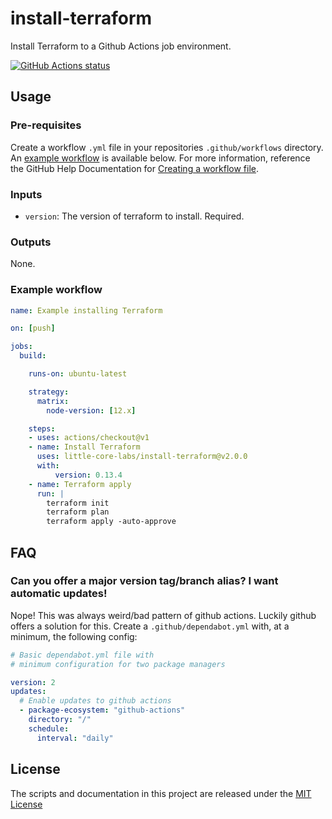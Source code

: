 # install-terraform
Install Terraform to a Github Actions job environment.

<a href="https://github.com/little-core-labs/install-terraform"><img alt="GitHub Actions status" src="https://github.com/little-core-labs/install-terraform/workflows/Tests/badge.svg"></a>


## Usage

### Pre-requisites
Create a workflow `.yml` file in your repositories `.github/workflows` directory. An [example workflow](#example-workflow) is available below. For more information, reference the GitHub Help Documentation for [Creating a workflow file](https://help.github.com/en/articles/configuring-a-workflow#creating-a-workflow-file).


### Inputs

- `version`: The version of terraform to install. Required.

### Outputs

None.

### Example workflow

```yaml
name: Example installing Terraform

on: [push]

jobs:
  build:

    runs-on: ubuntu-latest

    strategy:
      matrix:
        node-version: [12.x]

    steps:
    - uses: actions/checkout@v1
    - name: Install Terraform
      uses: little-core-labs/install-terraform@v2.0.0
      with:
          version: 0.13.4
    - name: Terraform apply
      run: |
        terraform init
        terraform plan
        terraform apply -auto-approve
```

## FAQ

### Can you offer a major version tag/branch alias?  I want automatic updates!

Nope!  This was always weird/bad pattern of github actions.  Luckily github offers a solution for this.  Create a `.github/dependabot.yml` with, at a minimum, the following config:

```yaml
# Basic dependabot.yml file with
# minimum configuration for two package managers

version: 2
updates:
  # Enable updates to github actions
  - package-ecosystem: "github-actions"
    directory: "/"
    schedule:
      interval: "daily"

```


## License
The scripts and documentation in this project are released under the [MIT License](LICENSE)
